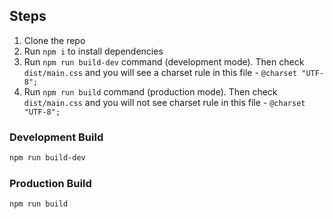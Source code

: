 ## Steps

1. Clone the repo
2. Run `npm i` to install dependencies
3. Run `npm run build-dev` command (development mode). Then check `dist/main.css` and you will see a charset rule in this file - `@charset "UTF-8";`
4. Run `npm run build` command (production mode). Then check `dist/main.css` and you will not see charset rule in this file - `@charset "UTF-8";`

### Development Build

```bash
npm run build-dev
```

### Production Build

```bash
npm run build
```
